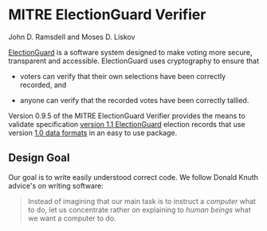 # MITRE ElectionGuard Verifier

John D. Ramsdell and Moses D. Liskov

[ElectionGuard](https://www.electionguard.vote/) is a software system
designed to make voting more secure, transparent and accessible.
ElectionGuard uses cryptography to ensure that

 - voters can verify that their own selections have been correctly
   recorded, and

 - anyone can verify that the recorded votes have been correctly
   tallied.

Version 0.9.5 of the MITRE ElectionGuard Verifier provides the means to
validate specification [version 1.1
ElectionGuard](https://www.electionguard.vote/spec/) election records
that use version [1.0 data
formats](https://github.com/microsoft/electionguard/tree/main/data/1.0.0-preview-1)
in an easy to use package.

## Design Goal

Our goal is to write easily understood correct code.
We follow Donald Knuth advice's on writing software:

>  Instead of imagining that our main task is to instruct a
>  *computer* what to do, let us concentrate rather on
>  explaining to *human beings* what we want a computer to do.

